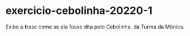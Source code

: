 # exercicio-cebolinha-20220-1
 Exibe a frase como se ela fosse dita pelo Cebolinha, da Turma da Mônica.
